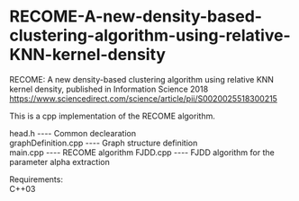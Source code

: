 # RECOME-A-new-density-based-clustering-algorithm-using-relative-KNN-kernel-density
RECOME: A new density-based clustering algorithm using relative KNN kernel density, published in Information Science 2018
https://www.sciencedirect.com/science/article/pii/S0020025518300215


This is a cpp implementation of the RECOME algorithm.

head.h       ---- Common declearation    
graphDefinition.cpp  ---- Graph structure definition     
main.cpp ---- RECOME algorithm 
FJDD.cpp      ---- FJDD algorithm for the parameter alpha extraction

Requirements:   
C++03
